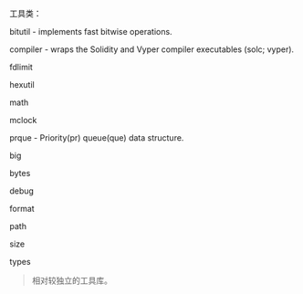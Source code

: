 工具类：

bitutil - implements fast bitwise operations.

compiler - wraps the Solidity and Vyper compiler executables \(solc; vyper\).

fdlimit

hexutil

math

mclock

prque - Priority\(pr\) queue\(que\) data structure.

big

bytes

debug

format

path

size

types

> 相对较独立的工具库。



